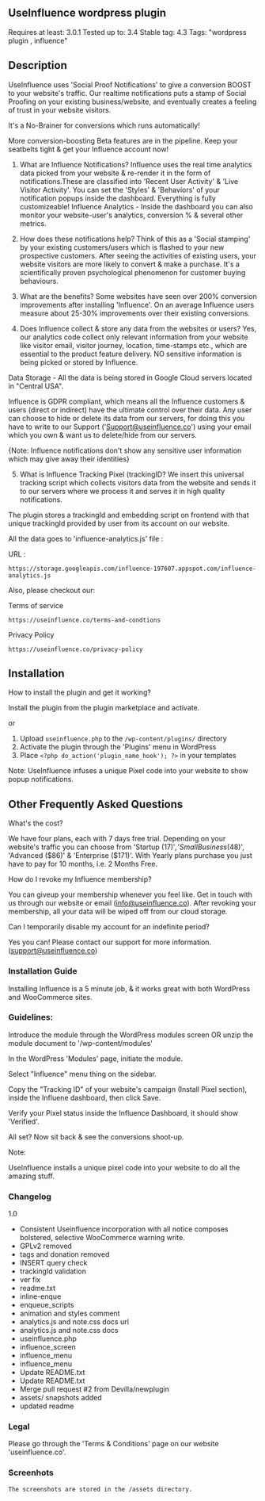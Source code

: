 ## UseInfluence wordpress plugin

Requires at least: 3.0.1
Tested up to: 3.4
Stable tag: 4.3
Tags: "wordpress plugin , influence"


## Description

UseInfluence uses 'Social Proof Notifications' to give a conversion BOOST to your website's traffic. Our realtime notifications puts a stamp of Social Proofing on your existing business/website, and eventually creates a feeling of trust in your website visitors.

It's a No-Brainer for conversions which runs automatically!

More conversion-boosting Beta features are in the pipeline. Keep your seatbelts tight & get your Influence account now!

1. What are Influence Notifications?
Influence uses the real time analytics data picked from your website & re-render it in the form of notifications.These are classified into 'Recent User Activity' & 'Live Visitor Activity'. You can set the 'Styles' & 'Behaviors' of your notification popups inside the dashboard. Everything is fully customizeable!
Influence Analytics - Inside the dashboard you can also monitor your website-user's analytics, conversion % &  several other metrics.

2. How does these notifications help?
Think of this as a 'Social stamping' by your existing customers/users which is flashed to your new prospective customers. After seeing the activities of existing users, your website visitors are more likely to convert & make a purchase. It's a scientifically proven psychological phenomenon for customer buying behaviours.

3. What are the benefits?
Some websites have seen over 200% conversion improvements after installing 'Influence'. 
On an average Influence users measure about 25-30% improvements over their existing conversions.

4. Does Influence collect & store any data from the websites or users?
Yes, our analytics code collect only relevant information from your website like visitor email, visitor journey, location, time-stamps etc., which are essential to the product feature delivery. NO sensitive information is being picked or stored by Influence.

Data Storage - All the data is being stored in Google Cloud servers located in "Central USA".

Influence is GDPR compliant, which means all the Influence customers & users (direct or indirect) have the ultimate control over their data. Any user can choose to hide or delete its data from our servers, for doing this you have to write to our Support ('Support@useinfluence.co') using your email which you own & want us to delete/hide from our servers.


{Note: Influence notifications don't show any sensitive user information which may give away their identities}

5. What is Influence Tracking Pixel (trackingID?
We insert this universal tracking script which collects visitors data from the website and sends it to our servers where we process it and serves it in high quality notifications.

The plugin stores a trackingId and embedding script on frontend with that unique trackingId provided by user from its account on our website.

All the data goes to 'influence-analytics.js' file :


URL :

`` https://storage.googleapis.com/influence-197607.appspot.com/influence-analytics.js ``



Also, please checkout our:

Terms of service 

    https://useinfluence.co/terms-and-condtions

Privacy Policy

    https://useinfluence.co/privacy-policy



## Installation

How to install the plugin and get it working?

Install the plugin from the plugin marketplace and activate.

or

1. Upload `useinfluence.php` to the `/wp-content/plugins/` directory
2. Activate the plugin through the 'Plugins' menu in WordPress
3. Place `<?php do_action('plugin_name_hook'); ?>` in your templates

Note:
UseInfluence infuses a unique Pixel code into your website to show popup notifications.

## Other Frequently Asked Questions

What's the cost?

We have four plans, each with 7 days free trial. Depending on your website's traffic you can choose from 'Startup ($17)', 'Small Business ($48)', 'Advanced ($86)' & 'Enterprise ($171)'.
With Yearly plans purchase you just have to pay for 10 months, i.e. 2 Months Free.


 How do I revoke my Influence membership?

You can giveup your membership whenever you feel like. Get in touch with us through our website or email (info@useinfluence.co). After revoking your membership, all your data will be wiped off from our cloud storage.


Can I temporarily disable my account for an indefinite period?

Yes you can! Please contact our support for more information. (support@useinfluence.co)


### Installation Guide

Installing Influence is a 5 minute job, & it works great with both WordPress and WooCommerce sites.


### Guidelines:

Introduce the module through the WordPress modules screen OR unzip the module document to '/wp-content/modules'

In the WordPress 'Modules' page, initiate the module.

Select "Influence" menu thing on the sidebar.

Copy the "Tracking ID" of your website's campaign (Install Pixel section), inside the Influene dashboard, then click Save.

Verify your Pixel status inside the Influence Dashboard, it should show 'Verified'.

All set? Now sit back & see the conversions shoot-up.

Note:

UseInfluence installs a unique pixel code into your website to do all the amazing stuff.

### Changelog

 1.0
* Consistent Useinfluence incorporation with all notice composes bolstered, selective WooCommerce warning write.
* GPLv2 removed
* tags and donation removed
* INSERT query check
* trackingId validation
* ver fix
* readme.txt
* inline-enque
* enqueue_scripts
* animation and styles comment
* analytics.js and note.css docs url
* analytics.js and note.css docs
* useinfluence.php
* influence_screen
* influence_menu
* influence_menu
* Update README.txt
* Update README.txt
* Merge pull request #2 from Devilla/newplugin
* assets/ snapshots added
* updated readme


### Legal

Please go through the 'Terms & Conditions' page on our website 'useinfluence.co'.


### Screenhots

    The screenshots are stored in the /assets directory.
